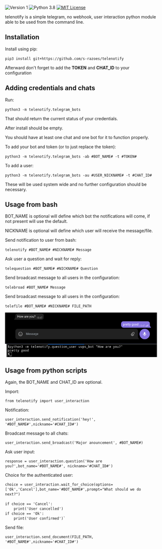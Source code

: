![Version 1](http://img.shields.io/badge/version-v1.13-green.svg)
![Python 3.8](http://img.shields.io/badge/python-3.8-blue.svg)
[![MIT License](http://img.shields.io/badge/license-MIT%20License-blue.svg)](https://github.com/s-razoes/updog/blob/master/LICENSE)


telenotify is a simple telegram, no webhook, user interaction python module able to be used from the command line.

## Installation

Install using pip:

`pip3 install git+https://github.com/s-razoes/telenotify`

Afterward don't forget to add the **TOKEN** and **CHAT_ID** to your configuration


## Adding credentials and chats

Run:

`python3 -m telenotify.telegram_bots`

That should return the current status of your credentials.

After install should be empty.

You should have at least one chat and one bot for it to function properly.

To add your bot and token (or to just replace the token):

`python3 -m telenotify.telegram_bots -ab #BOT_NAME# -t #TOKEN#`

To add a user:

`python3 -m telenotify.telegram_bots -au #USER_NICKNAME# -t #CHAT_ID#`

These will be used system wide and no further configuration should be necessary.

## Usage from bash

BOT_NAME is optional will define which bot the notifications will come, if not present will use the default.

NICKNAME is optional will define which user will receive the message/file.

Send notification to user from bash:

`telenotify #BOT_NAME# #NICKNAME# Message`

Ask user a question and wait for reply:

`telequestion #BOT_NAME# #NICKNAME# Question`

Send broadcast message to all users in the configuration:

`telebroad #BOT_NAME# Message`

Send broadcast message to all users in the configuration:

`telefile #BOT_NAME# #NICKNAME# FILE_PATH`

![screenshot](https://raw.githubusercontent.com/s-razoes/telenotify/master/example_question.png)

## Usage from python scripts

Again, the BOT_NAME and CHAT_ID are optional.

Import:

    from telenotify import user_interaction

Notification:

    user_interaction.send_notification('hey!', '#BOT_NAME#',nickname='#CHAT_ID#')

Broadcast message to all chats:

    user_interaction.send_broadcast('Major anouncement', #BOT_NAME#)

Ask user input:

    response = user_interaction.question('How are you?',bot_name='#BOT_NAME#', nickname='#CHAT_ID#')

Choice for the authenticated user:

    choice = user_interaction.wait_for_choice(options=['Ok','Cancel'],bot_name='#BOT_NAME#',prompt="What should we do next?")
    
    if choice == 'Cancel':
        print('User cancelled')
    if choice == 'Ok':
        print('User confirmed')`

Send file:

    user_interaction.send_document(FILE_PATH, '#BOT_NAME#',nickname='#CHAT_ID#')